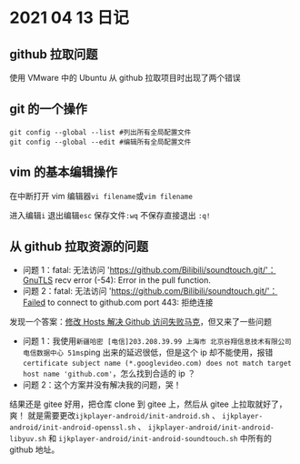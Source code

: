 # 2021 04 13 日记

## github 拉取问题

使用 VMware 中的 Ubuntu 从 github 拉取项目时出现了两个错误

## git 的一个操作

```git
git config --global --list #列出所有全局配置文件
git config --global --edit #编辑所有全局配置文件
```

## vim 的基本编辑操作

在中断打开 vim 编辑器`vi filename`或`vim filename`

进入编辑`i`
退出编辑`esc`
保存文件`:wq`
不保存直接退出 `:q!`

## 从 github 拉取资源的问题

- 问题 1：fatal: 无法访问 'https://github.com/Bilibili/soundtouch.git/'：GnuTLS recv error (-54): Error in the pull function.
- 问题 2：fatal: 无法访问 'https://github.com/Bilibili/soundtouch.git/'：Failed to connect to github.com port 443: 拒绝连接

发现一个答案：[修改 Hosts 解决 Github 访问失败马克](https://zhuanlan.zhihu.com/p/107334179)，但又来了一些问题

- 问题 1：我使用`新疆哈密 [电信]203.208.39.99 上海市 北京谷翔信息技术有限公司电信数据中心 51ms`ping 出来的延迟很低，但是这个 ip 却不能使用，报错`certificate subject name (*.googlevideo.com) does not match target host name 'github.com'`，怎么找到合适的 ip ？
- 问题 2：这个方案并没有解决我的问题，哭！

结果还是 gitee 好用，把仓库 clone 到 gitee 上，然后从 gitee 上拉取就好了，爽！
就是需要更改`ijkplayer-android/init-android.sh` 、 `ijkplayer-android/init-android-openssl.sh` 、 `ijkplayer-android/init-android-libyuv.sh` 和 `ijkplayer-android/init-android-soundtouch.sh` 中所有的 github 地址。
